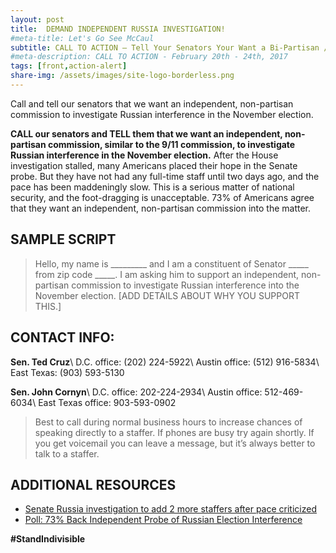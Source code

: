 ```yaml
---
layout: post
title:  DEMAND INDEPENDENT RUSSIA INVESTIGATION!
#meta-title: Let's Go See McCaul
subtitle: CALL TO ACTION – Tell Your Senators Your Want a Bi-Partisan / Independent Russia Investigation
#meta-description: CALL TO ACTION - February 20th - 24th, 2017
tags: [front,action-alert]
share-img: /assets/images/site-logo-borderless.png
---
```

Call and tell our senators that we want an independent, non-partisan commission to investigate Russian interference in the November election.

**CALL our senators and TELL them that we want an independent, non-partisan commission, similar to the 9/11 commission, to investigate Russian interference in the November election.** After the House investigation stalled, many Americans placed their hope in the Senate probe. But they have not had any full-time staff until two days ago, and the pace has been maddeningly slow. This is a serious matter of national security, and the foot-dragging is unacceptable. 73% of Americans agree that they want an independent, non-partisan commission into the matter.

## SAMPLE SCRIPT
>Hello, my name is &#95;&#95;&#95;&#95;&#95;&#95;&#95;&#95;&#95; and I am a constituent of Senator &#95;&#95;&#95;&#95;&#95; from zip code &#95;&#95;&#95;&#95;&#95;. I am asking him to support an independent, non-partisan commission to investigate Russian interference into the November election. [ADD DETAILS ABOUT WHY YOU SUPPORT THIS.]

## CONTACT INFO:

**Sen. Ted Cruz**\\
D.C. office: (202) 224-5922\\
Austin office: (512) 916-5834\\
East Texas: (903) 593-5130

**Sen. John Cornyn**\\
D.C. office: 202-224-2934\\
Austin office: 512-469-6034\\
East Texas office: 903-593-0902

>Best to call during normal business hours to increase chances of speaking directly to a staffer. If phones are busy try again shortly. If you get voicemail you can leave a message, but it’s always better to talk to a staffer.

## ADDITIONAL RESOURCES
* [Senate Russia investigation to add 2 more staffers after pace criticized](http://www.cnn.com/2017/04/24/politics/senate-intelligence-committee-russia-investigation/)
* [Poll: 73% Back Independent Probe of Russian Election Interference](http://www.nbcnews.com/politics/first-read/poll-73-back-independent-probe-russian-election-interference-n750161?cid=par-twitter-feed_20170424)

**#StandIndivisible**
